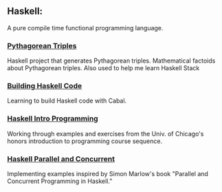 ## Haskell:
A pure compile time functional programming language. 

### [Pythagorean Triples](pythagTriples/)
Haskell project that generates Pythagorean triples.
Mathematical factoids about Pythagorean triples.
Also used to help me learn Haskell Stack

### [Building Haskell Code](buildingHaskellCode/)
Learning to build Haskell code with Cabal.

### [Haskell Intro Programming](haskellIntroProgramming/)
Working through examples and exercises from the Univ. of Chicago's
honors introduction to programming course sequence.

### [Haskell Parallel and Concurrent](haskellParallelAndConcurrent/)
Implementing examples inspired by Simon Marlow's book
"Parallel and Concurrent Programming in Haskell."
